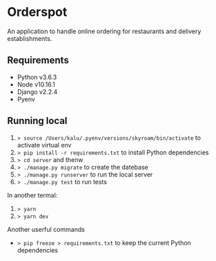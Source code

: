 # Orderspot

An application to handle online ordering for restaurants and delivery establishments.

## Requirements

- Python v3.6.3
- Node v10.16.1
- Django v2.2.4
- Pyenv

## Running local

1. `> source /Users/kalu/.pyenv/versions/skyroam/bin/activate` to activate virtual env
2. `> pip install -r requirements.txt` to install Python dependencies
3. `> cd server` and thenw
4. `> ./manage.py migrate` to create the datebase
5. `> ./manage.py runserver` to run the local server
6. `> ./manage.py test` to run tests

In another termal:

1. `> yarn`
2. `> yarn dev`

Another userful commands

- `> pip freeze > requirements.txt` to keep the current Python dependencies
